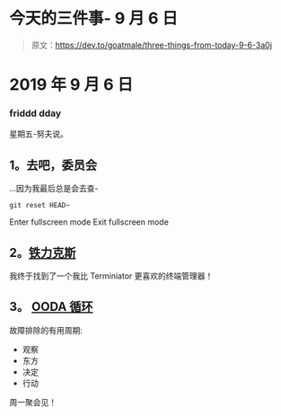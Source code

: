 # 今天的三件事- 9 月 6 日

> 原文：<https://dev.to/goatmale/three-things-from-today-9-6-3a0j>

# 2019 年 9 月 6 日

### friddd dday

星期五-努夫说。

## 1。去吧，委员会

...因为我最后总是会去查-

```
git reset HEAD~ 
```

Enter fullscreen mode Exit fullscreen mode

## 2。[铁力克斯](https://github.com/gnunn1/tilix)

我终于找到了一个我比 Terminiator 更喜欢的终端管理器！

## 3。 [OODA 循环](https://en.wikipedia.org/wiki/OODA_loop)

故障排除的有用周期:

*   观察
*   东方
*   决定
*   行动

周一聚会见！